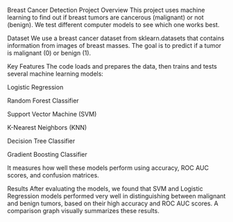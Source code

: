 Breast Cancer Detection Project
Overview
This project uses machine learning to find out if breast tumors are cancerous (malignant) or not (benign). We test different computer models to see which one works best.

Dataset
We use a breast cancer dataset from sklearn.datasets that contains information from images of breast masses. The goal is to predict if a tumor is malignant (0) or benign (1).

Key Features
The code loads and prepares the data, then trains and tests several machine learning models:

Logistic Regression

Random Forest Classifier

Support Vector Machine (SVM)

K-Nearest Neighbors (KNN)

Decision Tree Classifier

Gradient Boosting Classifier

It measures how well these models perform using accuracy, ROC AUC scores, and confusion matrices.

Results
After evaluating the models, we found that SVM and Logistic Regression models performed very well in distinguishing between malignant and benign tumors, based on their high accuracy and ROC AUC scores. A comparison graph visually summarizes these results.
